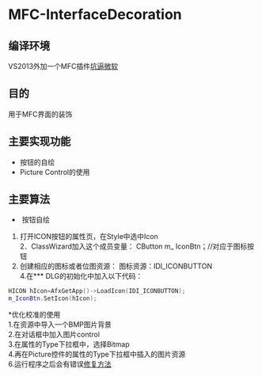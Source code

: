 MFC-InterfaceDecoration
=======================

编译环境
----------------------
VS2013外加一个MFC插件[坑逼微软](http://blog.csdn.net/shuaihj/article/details/17071351)

目的
----------------------
用于MFC界面的装饰<br>

主要实现功能
----------------------
 * 按钮的自绘<br>
* Picture Control的使用<br>

主要算法
----------------------
*  按钮自绘<br>
1. 打开ICON按钮的属性页，在Style中选中Icon <br>
2．ClassWizard加入这个成员变量： CButton m_ IconBtn；//对应于图标按钮 <br>
3. 创建相应的图标或者位图资源： 图标资源：IDI_ICONBUTTON <br>
4.在*** DLG的初始化中加入以下代码：
```c++
HICON hIcon=AfxGetApp()->LoadIcon(IDI_ICONBUTTON); 
m_IconBtn.SetIcon(hIcon); 
```
*优化校准的使用<br>
1.在资源中导入一个BMP图片背景<br>
2.在对话框中加入图片control<br>
3.在属性的Type下拉框中，选择Bitmap<br>
4.再在Picture控件的属性的Type下拉框中插入的图片资源<br>
6.运行程序之后会有错误[修复方法]( http://blog.csdn.net/renyhui/article/details/23120469 )

